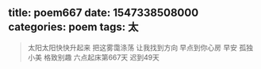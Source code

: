 title: poem667
date: 1547338508000
categories: poem
tags: 太
---
> 太阳太阳快快升起来
把这雾霭涤荡
让我找到方向
早点到你心房
早安
孤独小美
格致别趣
六点起床第667天 迟到49天